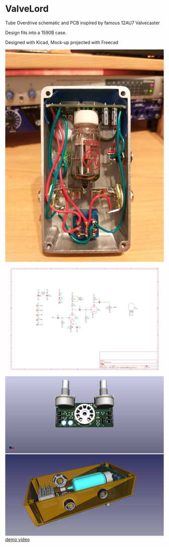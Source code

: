# ValveLord
Tube Overdrive schematic and PCB inspired by famous 12AU7 Valvecaster

Design fits into a 1590B case.

Designed with Kicad, Mock-up projected with Freecad 


![vue](vl.jpg?raw=TRUE "VL")
![Schematic](ValveLord.svg?raw=TRUE "SCH")
![PCB](ValveLord.png?raw=true "PCB")
![Mech](valvelord_bottom.png?raw=true "Overview")
[demo video](https://github.com/D4p0up/ValveLord/blob/main/2021-05-22%2015-44-17.mp4)
